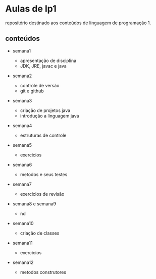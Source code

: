 # Aulas de lp1

repositório destinado aos conteúdos de linguagem de programação 1.

## conteúdos 

- semana1

    - apresentação de disciplina
    - JDK, JRE, javac e java

- semana2

    - controle de versão
    - git e github

- semana3

    - criação de projetos java
    - introdução a linguagem java

- semana4

    - estruturas de controle

- semana5

    - exercicios

- semana6

    - metodos e seus testes

- semana7

    - exercicios de revisão

- semana8 e semana9

    - nd

- semana10

    - criação de classes

- semana11

    - exercicios

- semana12

    - metodos construtores